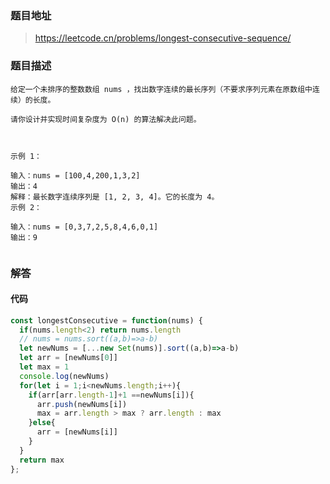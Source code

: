 ### 题目地址

> https://leetcode.cn/problems/longest-consecutive-sequence/

### 题目描述

```
给定一个未排序的整数数组 nums ，找出数字连续的最长序列（不要求序列元素在原数组中连续）的长度。

请你设计并实现时间复杂度为 O(n) 的算法解决此问题。

 

示例 1：

输入：nums = [100,4,200,1,3,2]
输出：4
解释：最长数字连续序列是 [1, 2, 3, 4]。它的长度为 4。
示例 2：

输入：nums = [0,3,7,2,5,8,4,6,0,1]
输出：9
 
```

### 解答

#### 代码
```javascript
const longestConsecutive = function(nums) {
  if(nums.length<2) return nums.length
  // nums = nums.sort((a,b)=>a-b)
  let newNums = [...new Set(nums)].sort((a,b)=>a-b)
  let arr = [newNums[0]]
  let max = 1
  console.log(newNums)
  for(let i = 1;i<newNums.length;i++){
    if(arr[arr.length-1]+1 ==newNums[i]){
      arr.push(newNums[i])
      max = arr.length > max ? arr.length : max
    }else{
      arr = [newNums[i]]
    }
  }
  return max
};
```

